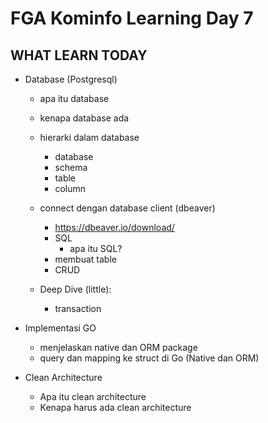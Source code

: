 # FGA Kominfo Learning Day 7

## WHAT LEARN TODAY
- Database (Postgresql)
    - apa itu database
    - kenapa database ada
    - hierarki dalam database
        - database
        - schema
        - table
        - column
    - connect dengan database client (dbeaver)
        - https://dbeaver.io/download/
        - SQL
            - apa itu SQL?
        - membuat table
        - CRUD

    - Deep Dive (little):
        - transaction

- Implementasi GO
    - menjelaskan native dan ORM package
    - query dan mapping ke struct di Go (Native dan ORM)

- Clean Architecture
    - Apa itu clean architecture
    - Kenapa harus ada clean architecture
